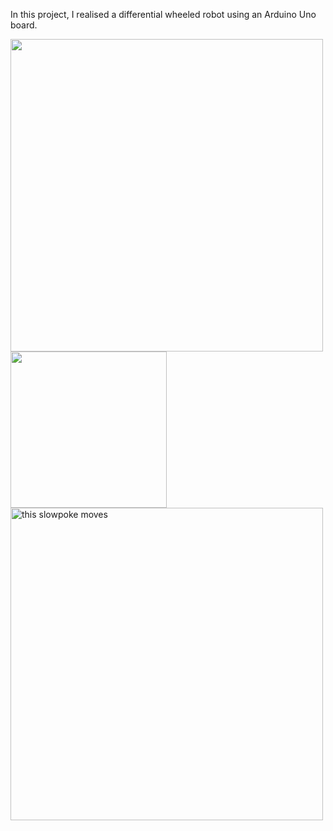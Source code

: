 In this project, I realised a differential wheeled robot using an Arduino Uno board.

<img src="https://github.com/user-attachments/assets/3489373b-20bd-42af-bc96-4463fbda25ac" width="500" />
<img src="https://github.com/user-attachments/assets/fd7ab9a1-42af-4ecb-9dc3-7204c36e8d26" width="250" />
<img src="https://github.com/user-attachments/assets/76fb3889-bb2d-48ed-b871-2e8a988d84bc" alt="this slowpoke moves"  width="500" />
